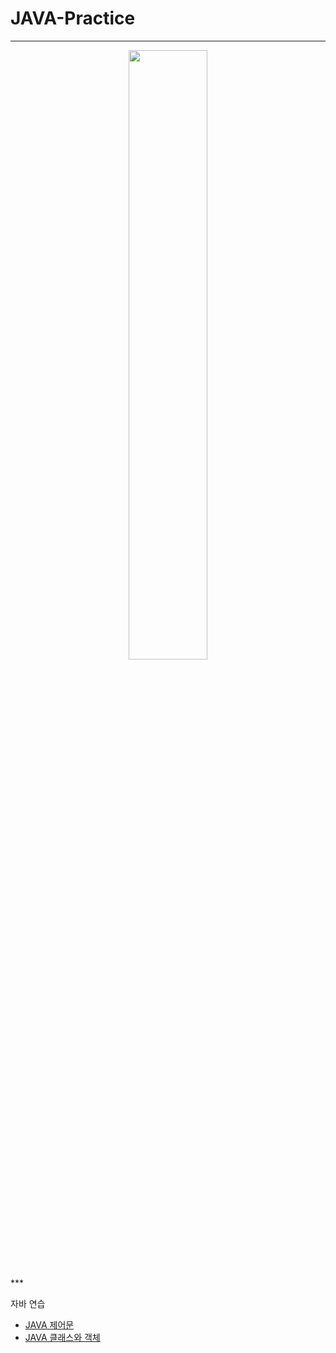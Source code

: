 # JAVA-Practice
***

<p align = "center"><img src = "https://encrypted-tbn0.gstatic.com/images?q=tbn:ANd9GcTFTyg1ypb3TiEM39HrFp7vkB-lxSNvXbjl5Q&usqp=CAU" width="50%" height="50%"></p>
***
  
자바 연습
* [JAVA 제어문](https://github.com/YH-LEE21/JAVA-Practice/tree/main/Practice/src/%EC%A0%9C%EC%96%B4%EB%AC%B8)
* [JAVA 클래스와 객체](https://github.com/YH-LEE21/JAVA-Practice/tree/main/Practice/src/%ED%81%B4%EB%9E%98%EC%8A%A4%EC%99%80%20%EA%B0%9D%EC%B2%B4)
